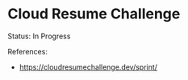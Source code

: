 # Cloud Resume Challenge

Status: In Progress

References:
- https://cloudresumechallenge.dev/sprint/
